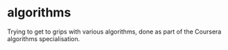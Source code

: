 # algorithms
Trying to get to grips with various algorithms, done as part of the Coursera algorithms specialisation.

